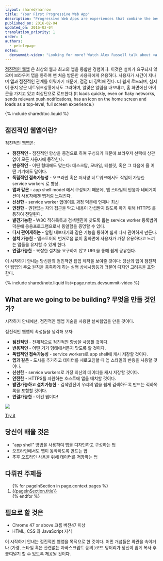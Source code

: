 ```yaml
---
layout: shared/narrow
title: "Your First Progressive Web App"
description: "Progressive Web Apps are experiences that combine the best of the web and the best of apps. In this step-by-step guide, you'll build your own Progressive Web App and learn the the fundamentals needed for building Progressive Web Apps, including the app shell model, how to use service workers to cache the App Shell and your key application data and more."
published_on: 2016-02-04
updated_on: 2016-02-04
translation_priority: 1
order: 1
authors:
  - petelepage
notes:
  devsummit-video: "Looking for more? Watch Alex Russell talk about <a href='https://www.youtube.com/watch?v=MyQ8mtR9WxI'>Progressive Web Apps</a> from the 2015 Chrome Dev Summit"
---
```


<p class="intro">
<a href="/web/progressive-web-apps">점진적인 웹앱</a> 은 최상의 웹과 최고의 앱을 통합한 경험이다. 이것은 설치가 요구되지 않으며 브라우저 탭을 통하여 맨 처음 방문한 사용자에게 유용하다. 사용자가 시간이 지나며 앱과 점진적인 관계를 이뤄가기 때문에, 점점 더 강력해 진다. 더 쉽게 로드되며, 심지어 좋지 않은 네트워크상황에서도 그러하며, 알맞은 알림을 내보내고, 홈 화면에선 아이콘을 가지고 있고 최상단으로 로드한다.(It loads quickly, even on flaky networks, sends relevant push notifications, has an icon on the home screen and loads as a top-level, full screen experience.)
</p>

{% include shared/toc.liquid %}

## 점진적인 웹앱이란?

점진적인 웹앱은:

* **점진적인** - 점진적인 향상을 중점으로 하여 구성되기 때문에 브라우저 선택에 상관없이 모든 사용자에 동작한다.
* **반응적인** - 어떤 형태에도 맞는다: 데스크탑, 모바일, 테블릿, 혹은 그 다음에 올 어떤 기기에도 말이다.
* **독립적인 접속가능성** - 오프라인 혹은 저사양 네트워크에서도 작업이 가능한 service workers 로 향상.
* **앱과 같은** - app shell model 에서 구성되기 때문에, 앱 스타일의 반응과 네비게이션이 사용자에겐 앱처럼 느껴진다.
* **신선한** - service worker 업데이트 과정 덕분에 언제나 최신
* **안전한** - 권한없는 자의 접근을 막고 내용이 간섭받지 않도록 하기 위해 HTTPS 를 통하여 전달된다.
* **발견가능한** - W3C 적하목록과 검색엔진이 찾도록 돕는 service worker 등록범위 덕분에 응용프로그램으로서 동일함을 증명할 수 있다. 
* **다시 관여케하는** - 알림 내보내기와 같은 기능을 통하여 쉽게 다시 관여하게 만든다.
* **설치 가능한** - 앱스토어의 번거로움 없이 홈화면에 사용자가 가장 유용하다고 느끼는 앱들을 유지할 수 있게 한다.
* **연결가능한** - 복잡한 설치을 요구하지 않고 URL을 통해 쉽게 공유한다.

이 시작하기 안내는 당신만의 점진적인 웹앱 제작을 보여줄 것이다: 당신의 앱이 점진적인 웹앱의 주요 원칙을 충족하게 하는 실행 상세사항등과 더불어 디자인 고려등을 포함한다.

{% include shared/note.liquid list=page.notes.devsummit-video %}

## What are we going to be building? 무엇을 만들 것인가?

<div class="mdl-grid">
  <div class="mdl-cell mdl-cell--6-col">
    <p>
      시작하기 안내에선, 점진적인 웹앱 기술을 사용한 날씨웹앱을 만들 것이다.
    </p>
    <p>
      점진적인 웹앱의 속성들을 생각해 보자:
      <ul>
        <li><b>점진적인</b> - 전체적으로 점진적인 향상을 사용할 것이다.</li>
        <li><b>반응적인</b> - 어떤 기기 형태에서든지 맞도록 할 것이다.</li>
        <li><b>독립적인 접속가능성</b> - service workers로 app shell에 캐시 저장할 것이다.</li>
        <li><b>앱과 같은</b> - 도시를 추가하고 데이터를 새로고침할 때 앱 스타일의 반응을 사용할 것이다.</li>
        <li><b>신선한</b> - service workers로 가장 최신의 데이터를 캐시 저장할 것이다.</li>
        <li><b>안전한</b> - HTTPS를 지원하는 호스트에 앱을 배치할 것이다.</li>
        <li><b>발견가능하고 설치가능한</b> - 검색엔진이 우리의 앱을 쉽게 검색하도록 만드는 적하목록을 포함할 것이다.</li>
        <li><b>연결가능한</b> - 이건 웹이다!</li>
      </ul>
    </p>
  </div>
  <div class="mdl-cell mdl-cell--6-col">
    <a href="https://weather-pwa-sample.firebaseapp.com/final/">
      <img src="images/weather-ss.png">
    </a>
    <p>
      <a href="https://weather-pwa-sample.firebaseapp.com/final/" class="mdl-button mdl-js-button mdl-button--raised mdl-button--colored">Try it</a>
    </p>
  </div>
</div>

## 당신이 배울 것은

* "app shell" 방법을 사용하여 앱을 디자인하고 구성하는 법
* 오프라인에서도 앱이 동작하도록 만드는 법
* 추후 오프라인 사용을 위해 데이터를 저장하는 법

## 다뤄진 주제들

<ol>
{% for pageInSection in page.context.pages %}
  <li>
    <a href="{{pageInSection.relative_url }}">
      {{pageInSection.title}}
    </a>
  </li>
{% endfor %}
</ol>

## 필요로 할 것은

* Chrome 47 or above 크롬 버전47 이상
* HTML, CSS 와 JavaScript 지식

이 시작하기 안내는 점진적인 웹앱을 목적으로 한 것이다. 어떤 개념들은 외관을 속이거나 (가령, 스타일 혹은 관련없는 자바스크립트 등의 )코드 덩어리가 당신이 쉽게 복사 후 붙여널기 할 수 있도록 제공될 것이다.
